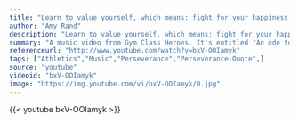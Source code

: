 ```yaml
---
title: "Learn to value yourself, which means: fight for your happiness."
author: "Amy Rand"
description: "Learn to value yourself, which means: fight for your happiness. - Amy Rand quotes from GetInspired365.com"
summary: "A music video from Gym Class Heroes. It's entitled 'An ode to Perseverance'"
referenceurl: "http://www.youtube.com/watch?v=bxV-OOIamyk"
tags: ["Athletics","Music","Perseverance","Perseverance-Quote",]
source: "youtube"
videoid: "bxV-OOIamyk"
image: "https://img.youtube.com/vi/bxV-OOIamyk/0.jpg"
---
```


{{< youtube bxV-OOIamyk >}}

